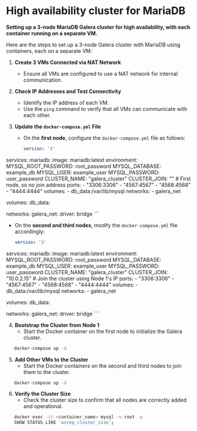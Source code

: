 # High availability cluster for MariaDB

**Setting up a 3-node MariaDB Galera cluster for high availability, with each container running on a separate VM.**

Here are the steps to set up a 3-node Galera cluster with MariaDB using containers, each on a separate VM:

1. **Create 3 VMs Connected via NAT Network**
   - Ensure all VMs are configured to use a NAT network for internal communication.

2. **Check IP Addresses and Test Connectivity**
   - Identify the IP address of each VM.
   - Use the `ping` command to verify that all VMs can communicate with each other.

3. **Update the `docker-compose.yml` File**
   - On the **first node**, configure the `docker-compose.yml` file as follows:
     ```yaml
     version: '3'

services:
  mariadb:
    image: mariadb:latest
    environment:
      MYSQL_ROOT_PASSWORD: root_password
      MYSQL_DATABASE: example_db
      MYSQL_USER: example_user
      MYSQL_PASSWORD: user_password
      CLUSTER_NAME: "galera_cluster"
      CLUSTER_JOIN: ""  # First node, so no join address
    ports:
      - "3306:3306"
      - "4567:4567"
      - "4568:4568"
      - "4444:4444"
    volumes:
      - db_data:/var/lib/mysql
    networks:
      - galera_net

volumes:
  db_data:

networks:
  galera_net:
    driver: bridge
     ```
   - On the **second and third nodes**, modify the `docker-compose.yml` file accordingly:
     ```yaml
     version: '3'

services:
  mariadb:
    image: mariadb:latest
    environment:
      MYSQL_ROOT_PASSWORD: root_password
      MYSQL_DATABASE: example_db
      MYSQL_USER: example_user
      MYSQL_PASSWORD: user_password
      CLUSTER_NAME: "galera_cluster"
      CLUSTER_JOIN: "10.0.2.15"  # Join the cluster using Node 1's IP
    ports:
      - "3306:3306"
      - "4567:4567"
      - "4568:4568"
      - "4444:4444"
    volumes:
      - db_data:/var/lib/mysql
    networks:
      - galera_net

volumes:
  db_data:

networks:
  galera_net:
    driver: bridge
     ```

4. **Bootstrap the Cluster from Node 1**
   - Start the Docker container on the first node to initialize the Galera cluster.
```bash
   docker-compose up -d
```

5. **Add Other VMs to the Cluster**
   - Start the Docker containers on the second and third nodes to join them to the cluster.
```bash
   docker-compose up -d
```

6. **Verify the Cluster Size**
   - Check the cluster size to confirm that all nodes are correctly added and operational.
```bash
   docker exec -it <container_name> mysql -u root -p
   SHOW STATUS LIKE 'wsrep_cluster_size';
```